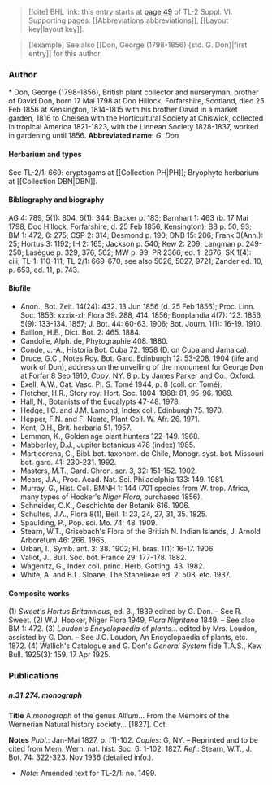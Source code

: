 > [!cite] BHL link: this entry starts at [page 49](https://www.biodiversitylibrary.org/page/33260037) of TL-2 Suppl. VI.
> Supporting pages: [[Abbreviations|abbreviations]], [[Layout key|layout key]].

> [!example] See also [[Don, George (1798-1856) {std. G. Don}|first entry]] for this author

### Author

\* Don, George (1798-1856), British plant collector and nurseryman, brother of David Don, born 17 Mai 1798 at Doo Hillock, Forfarshire, Scotland, died 25 Feb 1856 at Kensington, 1814-1815 with his brother David in a market garden, 1816 to Chelsea with the Horticultural Society at Chiswick, collected in tropical America 1821-1823, with the Linnean Society 1828-1837, worked in gardening until 1856. 
**Abbreviated name**: *G. Don*

#### Herbarium and types

See TL-2/1: 669: cryptogams at [[Collection PH|PH]]; Bryophyte herbarium at [[Collection DBN|DBN]].

#### Bibliography and biography

AG 4: 789, 5(1): 804, 6(1): 344; Backer p. 183; Barnhart 1: 463 (b. 17 Mai 1798, Doo Hillock, Forfarshire, d. 25 Feb 1856, Kensington); BB p. 50, 93; BM 1: 472, 6: 275; CSP 2: 314; Desmond p. 190; DNB 15: 206; Frank 3(Anh.): 25; Hortus 3: 1192; IH 2: 165; Jackson p. 540; Kew 2: 209; Langman p. 249-250; Lasègue p. 329, 376, 502; MW p. 99; PR 2366, ed. 1: 2676; SK 1(4): ciii; TL-1: 110-111; TL-2/1: 669-670, see also 5026, 5027, 9721; Zander ed. 10, p. 653, ed. 11, p. 743.

#### Biofile

- Anon., Bot. Zeit. 14(24): 432. 13 Jun 1856 (d. 25 Feb 1856); Proc. Linn. Soc. 1856: xxxix-xl; Flora 39: 288, 414. 1856; Bonplandia 4(7): 123. 1856, 5(9): 133-134. 1857; J. Bot. 44: 60-63. 1906; Bot. Journ. 1(1): 16-19. 1910.
- Baillon, H.E., Dict. Bot. 2: 465. 1884.
- Candolle, Alph. de, Phytographie 408. 1880.
- Conde, J.-A., Historia Bot. Cuba 72. 1958 (D. on Cuba and Jamaica).
- Druce, G.C., Notes Roy. Bot. Gard. Edinburgh 12: 53-208. 1904 (life and work of Don), address on the unveiling of the monument for George Don at Forfar 8 Sep 1910, *Copy*: NY. 8 p. by James Parker and Co., Oxford.
- Exell, A.W., Cat. Vasc. Pl. S. Tomé 1944, p. 8 (coll. on Tomé).
- Fletcher, H.R., Story roy. Hort. Soc. 1804-1968: 81, 95-96. 1969.
- Hall, N., Botanists of the Eucalypts 47-48. 1978.
- Hedge, I.C. and J.M. Lamond, Index coll. Edinburgh 75. 1970.
- Hepper, F.N. and F. Neate, Plant Coll. W. Afr. 26. 1971.
- Kent, D.H., Brit. herbaria 51. 1957.
- Lemmon, K., Golden age plant hunters 122-149. 1968.
- Mabberley, D.J., Jupiter botanicus 478 (index) 1985.
- Marticorena, C., Bibl. bot. taxonom. de Chile, Monogr. syst. bot. Missouri bot. gard. 41: 230-231. 1992.
- Masters, M.T., Gard. Chron. ser. 3, 32: 151-152. 1902.
- Mears, J.A., Proc. Acad. Nat. Sci. Philadelphia 133: 149. 1981.
- Murray, G., Hist. Coll. BMNH 1: 144 (701 species from W. trop. Africa, many types of Hooker's *Niger Flora*, purchased 1856).
- Schneider, C.K., Geschichte der Botanik 616. 1906.
- Schultes, J.A., Flora 8(1), Beil. 1: 23, 24, 27, 31, 35. 1825.
- Spaulding, P., Pop. sci. Mo. 74: 48. 1909.
- Stearn, W.T., Grisebach's Flora of the British N. Indian Islands, J. Arnold Arboretum 46: 266. 1965.
- Urban, I., Symb. ant. 3: 38. 1902; Fl. bras. 1(1): 16-17. 1906.
- Vallot, J., Bull. Soc. bot. France 29: 177-178. 1882.
- Wagenitz, G., Index coll. princ. Herb. Gotting. 43. 1982.
- White, A. and B.L. Sloane, The Stapelieae ed. 2: 508, etc. 1937.

#### Composite works

(1) *Sweet's Hortus Britannicus*, ed. 3., 1839 edited by G. Don. – See R. Sweet.
(2) W.J. Hooker, Niger Flora 1949, *Flora Nigritana* 1849. – See also BM 1: 472.
(3) *Loudon's Encyclopaedia* of *plants*... edited by Mrs. Loudon, assisted by G. Don. – See J.C. Loudon, An Encyclopaedia of plants, etc. 1872.
(4) Wallich's Catalogue and G. Don's *General System* fide T.A.S., Kew Bull. 1925(3): 159. 17 Apr 1925.

### Publications

##### n.31.274. monograph

**Title**
A *monograph* of the genus *Allium*... From the Memoirs of the Wernerian Natural history society... \[1827\]. Oct.

**Notes**
*Publ*.: Jan-Mai 1827, p. \[1\]-102. *Copies*: G, NY. – Reprinted and to be cited from Mem. Wern. nat. hist. Soc. 6: 1-102. 1827.
*Ref*.: Stearn, W.T., J. Bot. 74: 322-323. Nov 1936 (detailed info.).
- *Note*: Amended text for TL-2/1: no. 1499.

